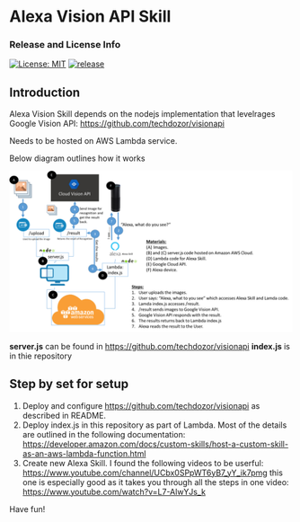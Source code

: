 # Alexa Vision API Skill

### Release and License Info
[![License: MIT](https://img.shields.io/badge/License-MIT-yellow.svg)](https://opensource.org/licenses/MIT) [![release](http://github-release-version.herokuapp.com/github/allure-framework/allure-core/release.svg?style=flat)](https://github.com/techdozor/alexvisionskill/tree/1.0)

## Introduction
Alexa Vision Skill depends on the nodejs implementation that levelrages Google Vision API: https://github.com/techdozor/visionapi

Needs to be hosted on AWS Lambda service.

Below diagram outlines how it works

![Settings Window](https://github.com/techdozor/alexvisionskill/blob/master/AWSProcess.png)

**server.js** can be found in https://github.com/techdozor/visionapi
**index.js** is in thie repository

## Step by set for setup

1. Deploy and configure https://github.com/techdozor/visionapi as described in README.
2. Deploy index.js in this repository as part of Lambda. Most of the details are outlined in the following documentation: https://developer.amazon.com/docs/custom-skills/host-a-custom-skill-as-an-aws-lambda-function.html
3. Create new Alexa Skill. I found the following videos to be userful: https://www.youtube.com/channel/UCbx0SPpWT6yB7_yY_ik7pmg this one is especially good as it takes you through all the steps in one video: https://www.youtube.com/watch?v=L7-AlwYJs_k

Have fun!





